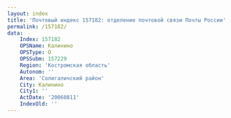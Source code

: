 ```yaml
---
layout: index
title: 'Почтовый индекс 157182: отделение почтовой связи Почты России'
permalink: /157182/
data:
    Index: 157182
    OPSName: Калинино
    OPSType: О
    OPSSubm: 157229
    Region: 'Костромская область'
    Autonom: ''
    Area: 'Солигаличский район'
    City: Калинино
    City1: ''
    ActDate: '20060811'
    IndexOld: ''
---
```

